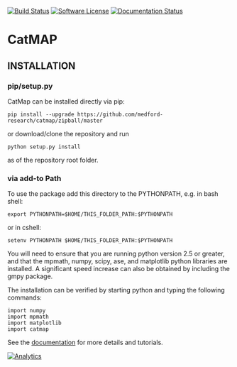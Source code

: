 [![Build Status](https://travis-ci.org/SUNCAT-Center/catmap.svg)](https://travis-ci.org/SUNCAT-Center/catmap)
[![Software License](https://img.shields.io/badge/license-GPLv3-brightgreen.svg?style=flat-square)](COPYING.txt)
[![Documentation Status](https://readthedocs.org/projects/catmap/badge/?version=latest)](http://catmap.readthedocs.org/en/latest/?badge=latest)

# CatMAP

## INSTALLATION

### pip/setup.py

CatMap can be installed directly via pip: 

    pip install --upgrade https://github.com/medford-research/catmap/zipball/master
    
or download/clone the repository and run 

    python setup.py install

as of the repository root folder.

### via add-to Path

To use the package add this directory to the PYTHONPATH, e.g. in bash
shell:

    export PYTHONPATH=$HOME/THIS_FOLDER_PATH:$PYTHONPATH

or in cshell:

    setenv PYTHONPATH $HOME/THIS_FOLDER_PATH:$PYTHONPATH

You will need to ensure that you are running python version 2.5 or
greater, and that the mpmath, numpy, scipy, ase, and matplotlib python
libraries are installed. A significant speed increase can also be
obtained by including the gmpy package.

The installation can be verified by starting python and typing the
following commands:

    import numpy
    import mpmath
    import matplotlib
    import catmap

See the [documentation](http://catmap.readthedocs.org) for more details
and tutorials.

[![Analytics](https://suncat-analytics.appspot.com/UA-75027967-2/catmap/githubreadme)](https://github.com/igrigorik/ga-beacon)
